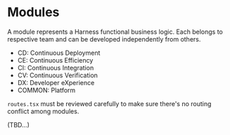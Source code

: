 # Modules

A module represents a Harness functional business logic. Each belongs to respective team and can be developed independently from others.

- CD: Continuous Deployment
- CE: Continuous Efficiency
- CI: Continuous Integration
- CV: Continuous Verification
- DX: Developer eXperience
- COMMON: Platform

`routes.tsx` must be reviewed carefully to make sure there's no routing conflict among modules.

(TBD...)
